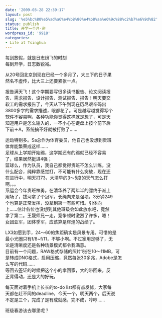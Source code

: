 ```yaml
---
date: '2009-03-28 22:39:17'
layout: post
slug: '%e5%bc%80%e5%ad%a6%e4%b8%80%e4%b8%aa%e6%9c%88%c2%b7%e6%9d%82'
status: publish
title: 开学一个月·杂
wordpress_id: '9918'
categories:
- Life at Tsinghua
---
```


每到放假，就是日志纷飞的时刻  
每到开学，日志数锐减。  
  
从20号回北京到现在已经一个多月了，大三下的日子果   
然名不虚传，比大三上还要紧张一点。  
  
报告满天飞！这个学期要写很多读书报告、论文阅读报   
告、需求报告、设计报告、测试报告、报告！明天要交   
软工的需求报告了，今天从下午到现在历尽艰辛码出   
3800多字的需求描述，眼都花了。可是越写越觉得写个   
软件不容易啊，各种功能你觉得这样就是想了，可是天   
知道用户是怎么输入的，一不小心在键盘上按个前下后   
下前＋A，系统搞不好就被打败了……  
  
运动特别多。Sa总作为体育委员，他自己也没想到贵班   
体育能繁荣成这样……  
足球从上学期开始踢，这学期还有的踢就已经不容易   
了，结果居然挺进4强；  
篮球么，作为队员，我自己都觉得贵班不怎么训练，没   
什么配合，纯粹靠感觉打，不可能有什么突破，现在还   
在进行中，明天打73，大清早的3～5度的天气怎么打   
啊。。。  
系运会今年贵班神勇。在清华养了两年半的膘终于派上   
用场了，拔河拿了个冠军。长绳向来是强项，3分钟249   
个也算是正常发挥，没拿到第一有些可惜。引体向   
上……估计各位也没想到其他班级会如此放水吧，竟然   
拿了第二。王晟师兄一走，竞争顿时激烈了许多，嗯！  
女团亚军，团体季军，应该算是辉煌的战绩了。  
  
LX3如愿到手，24～60的焦距确实是风景专用。可惜的是   
最小光圈只有f/8~f/11，不够小啊。不过家用足够了，无   
论是清晰度还是各种场景模式都令我满意。  
目前有一个问题，RAW格式存储的照片1张在10～11MB，可   
是转成DNG格式，启用压缩，竟然每张30多兆，Adobe是怎   
么写的代码……  
等回去签证的时候把这个小的拿回家，大的带回来，反   
正背得动，还是大的好玩。  
  
每天面对着手机上长长的to-do list都有点发怵，大家每   
天都在赶不同的deadline，今天一个，明天两个，后天说   
不定是三个，完成了是有成就感，完不成，哼哼……  
  
班级春游该去哪里呢？
